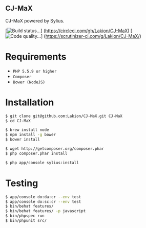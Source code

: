 CJ-MaX
------

CJ-MaX powered by Sylius.

[![Build status...](https://circleci.com/gh/Lakion/CJ-MaX.svg?style=svg&circle-token=8a59c9388cde465be97edf9941954454a76bffab)]
(https://circleci.com/gh/Lakion/CJ-MaX)
[![Code quality...](https://scrutinizer-ci.com/g/Lakion/CJ-MaX/badges/quality-score.png?b=master&s=f837ea39be33b8dbfd0b5e8de1fc8f12dade2ad8)]
(https://scrutinizer-ci.com/g/Lakion/CJ-MaX/)

Requirements
============

* ``PHP 5.5.9 or higher``
* ``Composer``
* ``Bower (NodeJS)``

Installation
============

```bash
$ git clone git@github.com:Lakion/CJ-MaX.git CJ-MaX
$ cd CJ-MaX

$ brew install node
$ npm install -g bower
$ bower install

$ wget http://getcomposer.org/composer.phar
$ php composer.phar install

$ php app/console sylius:install
```

Testing
=======

```bash
$ app/console do:da:cr --env test
$ app/console do:sc:cr --env test
$ bin/behat features/
$ bin/behat features/ -p javascript
$ bin/phpspec run
$ bin/phpunit src/
```

